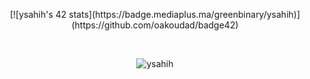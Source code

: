 
<p align="center">[![ysahih's 42 stats](https://badge.mediaplus.ma/greenbinary/ysahih)](https://github.com/oakoudad/badge42)</p><br/>
 <p align="center"> <img src="https://github-readme-stats.vercel.app/api/top-langs/?username=ysahih&layout=compact&theme=radical" alt="ysahih" /> </p><br/>
